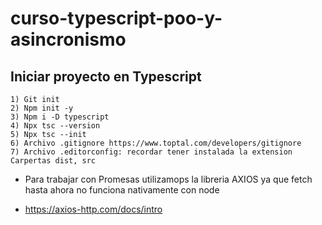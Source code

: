 # curso-typescript-poo-y-asincronismo

## Iniciar proyecto en Typescript
	1) Git init
	2) Npm init -y
	3) Npm i -D typescript
	4) Npx tsc --version
	5) Npx tsc --init
	6) Archivo .gitignore https://www.toptal.com/developers/gitignore
	7) Archivo .editorconfig: recordar tener instalada la extension Carpertas dist, src

- Para trabajar con Promesas utilizamops la libreria AXIOS ya que fetch hasta ahora no funciona nativamente con node

- https://axios-http.com/docs/intro
